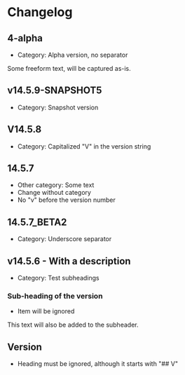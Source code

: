 # Changelog

## 4-alpha
- Category: Alpha version, no separator

Some freeform text, will be captured as-is.

## v14.5.9-SNAPSHOT5
- Category: Snapshot version

## V14.5.8
- Category: Capitalized "V" in the version string

## 14.5.7
- Other category: Some text
- Change without category
- No "v" before the version number

## 14.5.7_BETA2
- Category: Underscore separator

## v14.5.6 - With a description
- Category: Test subheadings

### Sub-heading of the version
- Item will be ignored

This text will also be added to the subheader.

## Version
- Heading must be ignored, although it starts with "## V"
